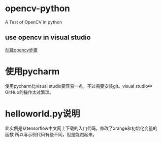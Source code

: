 # opencv-python
A Test of OpenCV in python
## use opencv in visual studio
[创建opencv步骤](https://msdn.microsoft.com/en-us/library/dn188695.aspx)
# 使用pycharm
使用pycharm比visual studio要容易一点，不过需要安装git。visual studio中
GitHub的操作太过繁琐。
# helloworld.py说明
此实例是从tensorflow中文网上下载的入门代码，修改了xrange和初始化变量的函数
所以与示例代码有些不同，但是能跑起来。
